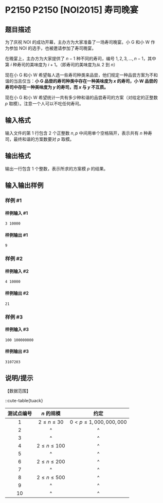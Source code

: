 # P2150 P2150 [NOI2015] 寿司晚宴

## 题目描述

为了庆祝 NOI 的成功开幕，主办方为大家准备了一场寿司晚宴。小 G 和小 W 作为参加 NOI 的选手，也被邀请参加了寿司晚宴。

在晚宴上，主办方为大家提供了 $n−1$ 种不同的寿司，编号 $1,2,3,\ldots,n-1$，其中第 $i$ 种寿司的美味度为 $i+1$。（即寿司的美味度为从 $2$ 到 $n$）

现在小 G 和小 W 希望每人选一些寿司种类来品尝，他们规定一种品尝方案为不和谐的当且仅当：**小 G 品尝的寿司种类中存在一种美味度为 $x$ 的寿司，小 W 品尝的寿司中存在一种美味度为 $y$ 的寿司，而 $x$ 与 $y$ 不互质。**

现在小 G 和小 W 希望统计一共有多少种和谐的品尝寿司的方案（对给定的正整数 $p$ 取模）。注意一个人可以不吃任何寿司。

## 输入格式

输入文件的第 $1$ 行包含 $2$ 个正整数 $n, p$ 中间用单个空格隔开，表示共有 $n$ 种寿司，最终和谐的方案数要对 $p$ 取模。

## 输出格式

输出一行包含 $1$ 个整数，表示所求的方案模 $p$ 的结果。

## 输入输出样例

### 样例 #1

#### 样例输入 #1

```
3 10000
```

#### 样例输出 #1

```
9
```

### 样例 #2

#### 样例输入 #2

```
4 10000
```

#### 样例输出 #2

```
21
```

### 样例 #3

#### 样例输入 #3

```
100 100000000
```

#### 样例输出 #3

```
3107203
```

## 说明/提示

【数据范围】

::cute-table{tuack}

| 测试点编号  | $n$ 的规模  | 约定  |
|:-:|:-:|:-:|
| $1$  | $2\le n\le 30$  | $0 < p \le 1{,}000{,}000{,}000$  |
| $2$  |^  |^  |
| $3$  |^  |^  |
| $4$  | $2\le n\le 100$  |^  |
| $5$  |^  |^  |
| $6$  | $2\le n\le 200$  |^  |
| $7$  |^  |^  |
| $8$  | $2\le n\le 500$  |^  |
| $9$  |^  |^  |
| $10$  |^  |^  |
